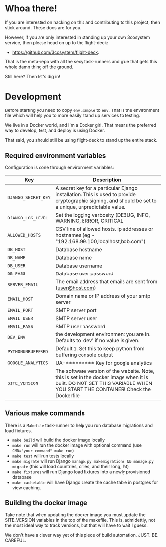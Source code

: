 # Whoa there!
    
If you are interested on hacking on this and contributing to this project, then stick around. These docs are for you.

However, if you are only interested in standing up your own 3cosystem service, then please head on up to the
flight-deck:

  - https://github.com/3cosystem/flight-deck. 
  
That is the meta-repo with all the sexy task-runners and glue that gets this whole damn thing off the ground.

Still here? Then let's dig in!

# Development
Before starting you need to copy `env.sample` to `env`. That is the environment file which will help you to
more easily stand up services to testing.

We live in a Docker world, and I'm a Docker girl. That means the preferred way to develop, test, and deploy
 is using Docker.

That said, you should still be using flight-deck to stand up the entire stack. 

## Required environment variables
Configuration is done through environment variables:

| Key | Description |
| --- | ----------- |
| `DJANGO_SECRET_KEY`| A secret key for a particular Django installation. This is used to provide cryptographic signing, and should be set to a unique, unpredictable value.| 
| `DJANGO_LOG_LEVEL`| Set the logging verbosity (DEBUG, INFO, WARNING, ERROR, CRITICAL) |
| `ALLOWED_HOSTS`| CSV line of allowed hosts. ip addresses or hostnames (eg  - "192.168.99.100,localhost,bob.com") |
| `DB_HOST` | Database hostname |
| `DB_NAME` | Database name |
| `DB_USER` | Database username |
| `DB_PASS` | Database user password |
| `SERVER_EMAIL` | The email address that emails are sent from (user@host.com) |
| `EMAIL_HOST` | Domain name or IP address of your smtp server |
| `EMAIL_PORT` | SMTP server port |
| `EMAIL_USER` | SMTP server user |
| `EMAIL_PASS` | SMTP user password |
| `DEV_ENV` | the development environment you are in. Defaults to 'dev' if no value is given.| 
| `PYTHONUNBUFFERED` | Default `1`. Set this to keep python from buffering console output|
| `GOOGLE_ANALYTICS` | UA-\*\*\*\*\*\*\*\*\* Key for google analytics|
| `SITE_VERSION` | The software version of the website. Note, this is set in the docker image when it is built. DO NOT SET THIS VARIABLE WHEN YOU START THE CONTAINER! Check the Dockerfile |

## Various make commands
There is a `Makefile` task-runner to help you run database migrations and load fixtures.  

  - `make build` will build the docker image locally
  - `make run` will run the docker image with optional command (use `CMD="your command" make run`)
  - `make test` will run tests locally
  - `make migrate` will run Django `manage.py makemigrations && manage.py migrate` (this will load countries, cities, and their long, lat)
  - `make fixtures` will run Django load fixtures into a newly provisioned database
  - `make cachetable` will have Django create the cache table in postgres for view caching.

## Building the docker image
Take note that when updating the docker image you must update the SITE_VERSION variables in the top of the makefile.
This is, admidettly, not the most ideal way to track versions, but that will have to wait I guess.

We don't have a clever way yet of this piece of build automation. JUST. BE. CAREFUL.

